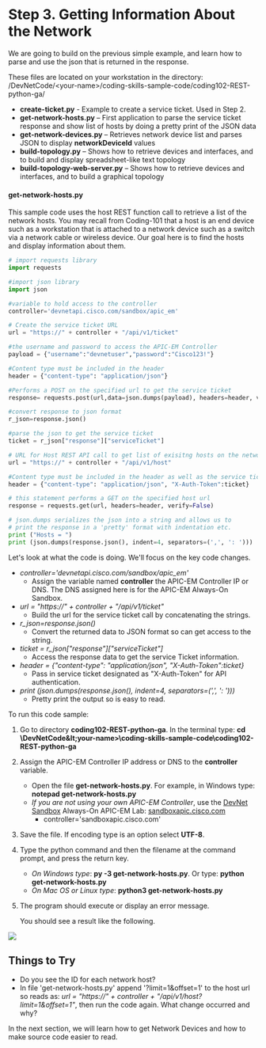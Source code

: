 # Step 3. Getting Information About the Network

We are going to build on the previous simple example, and learn how to parse and use the json that is returned in the response.

These files are located on your workstation in the directory: /DevNetCode/&lt;your-name&gt;/coding-skills-sample-code/coding102-REST-python-ga/
* **create-ticket.py** - Example to create a service ticket. Used in Step 2.
* **get-network-hosts.py** – First application to parse the service ticket response and show list of hosts by doing a pretty print of the JSON data
* **get-network-devices.py** – Retrieves network device list and parses JSON to display **networkDeviceId** values
* **build-topology.py** – Shows how to retrieve devices and interfaces, and to build and display spreadsheet-like text topology
* **build-topology-web-server.py** – Shows how to retrieve devices and interfaces, and to build a graphical topology


#### get-network-hosts.py
This sample code uses the host REST function call to retrieve a list of the network hosts.  You may recall from Coding-101 that a host is an end device such as a workstation that is attached to a network device such as a switch via a network cable or wireless device.  Our goal here is to find the hosts and display information about them.


```python
# import requests library
import requests

#import json library
import json

#variable to hold access to the controller
controller='devnetapi.cisco.com/sandbox/apic_em'

# Create the service ticket URL
url = "https://" + controller + "/api/v1/ticket"

#the username and password to access the APIC-EM Controller
payload = {"username":"devnetuser","password":"Cisco123!"}

#Content type must be included in the header
header = {"content-type": "application/json"}

#Performs a POST on the specified url to get the service ticket
response= requests.post(url,data=json.dumps(payload), headers=header, verify=False)

#convert response to json format
r_json=response.json()

#parse the json to get the service ticket
ticket = r_json["response"]["serviceTicket"]

# URL for Host REST API call to get list of exisitng hosts on the network.
url = "https://" + controller + "/api/v1/host"

#Content type must be included in the header as well as the service ticket
header = {"content-type": "application/json", "X-Auth-Token":ticket}

# this statement performs a GET on the specified host url
response = requests.get(url, headers=header, verify=False)

# json.dumps serializes the json into a string and allows us to
# print the response in a 'pretty' format with indentation etc.
print ("Hosts = ")
print (json.dumps(response.json(), indent=4, separators=(',', ': ')))
```

Let's look at what the code is doing.  We'll focus on the key code changes.

* *controller='devnetapi.cisco.com/sandbox/apic_em'*
    * Assign the variable named **controller** the APIC-EM Controller IP or DNS. The DNS assigned here is for the APIC-EM Always-On Sandbox.
* *url = "https://" + controller + "/api/v1/ticket"*
    * Build the url for the service ticket call by concatenating the strings.
* *r_json=response.json()*
    * Convert the returned data to JSON format so can get access to the string.
* *ticket = r_json["response"]["serviceTicket"]*
    * Access the response data to get the service Ticket information.
* *header = {"content-type": "application/json", "X-Auth-Token":ticket}*
    * Pass in service ticket designated as "X-Auth-Token" for API authentication.
* *print (json.dumps(response.json(), indent=4, separators=(',', ': ')))*
    * Pretty print the output so is easy to read.

To run this code sample:
1. Go to directory **coding102-REST-python-ga**.  In the terminal type:
    **cd \DevNetCode\&lt;your-name&gt;\coding-skills-sample-code\coding102-REST-python-ga**
2. Assign the APIC-EM Controller IP address or DNS to the **controller** variable.
    * Open the file **get-network-hosts.py**.  For example, in Windows type: **notepad get-network-hosts.py**
    * *If you are not using your own APIC-EM Controller*, use the [DevNet Sandbox](https://developer.cisco.com/site/devnet/sandbox/) Always-On APIC-EM Lab: [sandboxapic.cisco.com](https://sandboxapic.cisco.com)
        * controller='sandboxapic.cisco.com'
3. Save the file.  If encoding type is an option select **UTF-8**.
4. Type the python command and then the filename at the command prompt, and press the return key.
    * *On Windows type*: **py -3 get-network-hosts.py**.  Or type: **python get-network-hosts.py**
    * *On Mac OS or Linux type*: **python3 get-network-hosts.py**
5. The program should execute or display an error message.

    You should see a result like the following.

![](/posts/files/coding-102-rest-python-ga/assets/images/get-hosts.png)

## Things to Try
* Do you see the ID for each network host?  
* In file 'get-network-hosts.py' append '?limit=1&offset=1' to the host url so reads as: *url = "https://" + controller + "/api/v1/host?limit=1&offset=1"*, then run the code again.  What change occurred and why?

In the next section, we will learn how to get Network Devices and how to make source code easier to read.

